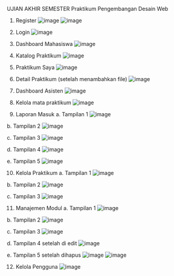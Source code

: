 UJIAN AKHIR SEMESTER
Praktikum Pengembangan Desain Web
1.	Register 
 ![image](https://github.com/user-attachments/assets/211d2db4-0d47-4962-aff0-17c7f8a1ef02)
 ![image](https://github.com/user-attachments/assets/5d094cf8-ac61-41f8-a528-b5b4f6997162)

2.	Login
 ![image](https://github.com/user-attachments/assets/4fb19bfb-a9d9-4e9f-9a84-08162a939d0f)

3.	Dashboard Mahasiswa
 ![image](https://github.com/user-attachments/assets/12128de7-8618-4c6a-8748-6f6f4bc94d21)

4.	Katalog Praktikum
 ![image](https://github.com/user-attachments/assets/8bee9747-6e1b-4b78-8dcd-ec2d8b4514bc)

5.	Praktikum Saya
 ![image](https://github.com/user-attachments/assets/853d9bea-88b3-48cc-ba10-9060f655f83b)

6.	Detail Praktikum (setelah menambahkan file)
 ![image](https://github.com/user-attachments/assets/44dd216c-4b56-45d1-b922-eb882e07144d)

7.	Dashboard Asisten
 ![image](https://github.com/user-attachments/assets/fd3a9af5-2659-4245-bf4f-bb3be8a15172)

8.	Kelola mata praktikum
 ![image](https://github.com/user-attachments/assets/dfd22709-18ba-423d-8613-6a259ce51675)

9.	Laporan Masuk
a.	Tampilan 1
 ![image](https://github.com/user-attachments/assets/e72b59c2-d13c-4843-a39e-df3b2ed73b25)

b.	Tampilan 2
 ![image](https://github.com/user-attachments/assets/6c663e52-aac4-4444-97d6-e1aef309b11b)

c.	Tampilan 3
 ![image](https://github.com/user-attachments/assets/7befdfed-90cd-49af-b394-5d79f8e34fce)

d.	Tampilan 4
 ![image](https://github.com/user-attachments/assets/42009f51-b18b-49d3-ae8c-923a43c3233f)

e.	Tampilan 5
 ![image](https://github.com/user-attachments/assets/a4267c07-1e67-4b6c-ad0c-b8d260c54c92)

10.	Kelola Praktikum
a.	Tampilan 1
 ![image](https://github.com/user-attachments/assets/b24f13d8-1498-4f1a-ba3f-529b457ff0d3)

b.	Tampilan 2
 ![image](https://github.com/user-attachments/assets/aab34067-a3f3-4ef4-b757-18a285858993)

c.	Tampilan 3
 ![image](https://github.com/user-attachments/assets/2abfe0f0-12a4-457a-96b4-40f795c31924)

11.	 Manajemen Modul
a.	Tampilan 1
 ![image](https://github.com/user-attachments/assets/ec6680d6-5851-455a-97de-f08fe132c1a1)

b.	Tampilan 2
 ![image](https://github.com/user-attachments/assets/71fac16f-9d1d-4cbe-bcdd-0cf5c48e705d)

c.	Tampilan 3
 ![image](https://github.com/user-attachments/assets/843b0b47-4c3a-4eee-9a8b-4da046121582)

d.	Tampilan 4 setelah di edit
 ![image](https://github.com/user-attachments/assets/f89c647c-865a-4918-9880-be8a433cdaec)

e.	Tampilan 5 setelah dihapus
 ![image](https://github.com/user-attachments/assets/c11efe81-51d2-403c-a2d6-099a899228e3)
 ![image](https://github.com/user-attachments/assets/24eb75ce-0bed-4555-8f1b-4fb073ae25a7)

12.	Kelola Pengguna
 ![image](https://github.com/user-attachments/assets/d9d8a2d6-d3c6-4e26-a76d-85064933f6de)


